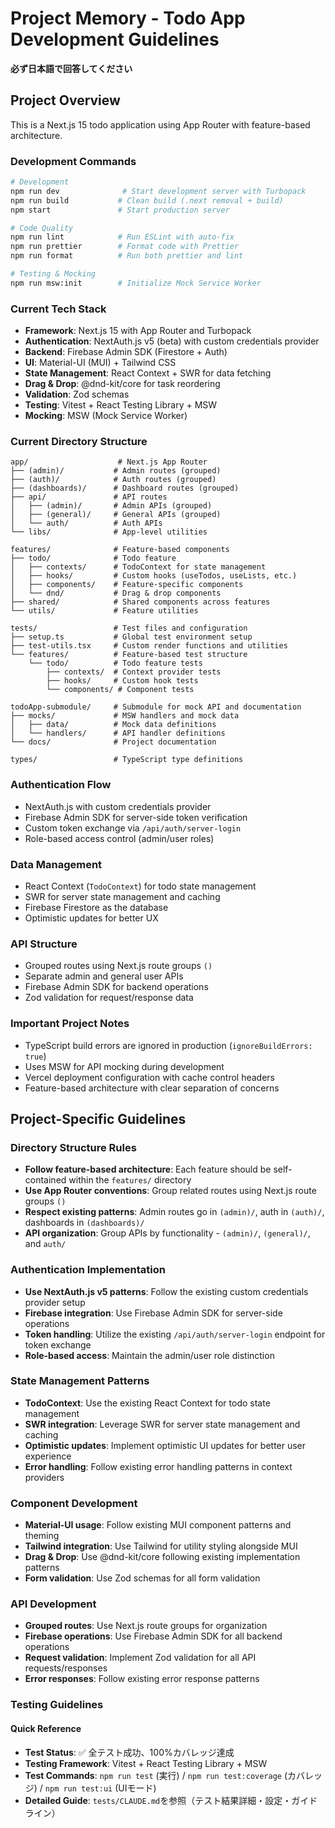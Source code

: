 # Project Memory - Todo App Development Guidelines

**必ず日本語で回答してください**

## Project Overview

This is a Next.js 15 todo application using App Router with feature-based architecture.

### Development Commands

```bash
# Development
npm run dev              # Start development server with Turbopack
npm run build           # Clean build (.next removal + build)
npm start               # Start production server

# Code Quality
npm run lint            # Run ESLint with auto-fix
npm run prettier        # Format code with Prettier
npm run format          # Run both prettier and lint

# Testing & Mocking
npm run msw:init        # Initialize Mock Service Worker
```

### Current Tech Stack

- **Framework**: Next.js 15 with App Router and Turbopack
- **Authentication**: NextAuth.js v5 (beta) with custom credentials provider
- **Backend**: Firebase Admin SDK (Firestore + Auth)
- **UI**: Material-UI (MUI) + Tailwind CSS
- **State Management**: React Context + SWR for data fetching
- **Drag & Drop**: @dnd-kit/core for task reordering
- **Validation**: Zod schemas
- **Testing**: Vitest + React Testing Library + MSW
- **Mocking**: MSW (Mock Service Worker)

### Current Directory Structure

```
app/                    # Next.js App Router
├── (admin)/           # Admin routes (grouped)
├── (auth)/            # Auth routes (grouped)
├── (dashboards)/      # Dashboard routes (grouped)
├── api/               # API routes
│   ├── (admin)/       # Admin APIs (grouped)
│   ├── (general)/     # General APIs (grouped)
│   └── auth/          # Auth APIs
└── libs/              # App-level utilities

features/              # Feature-based components
├── todo/              # Todo feature
│   ├── contexts/      # TodoContext for state management
│   ├── hooks/         # Custom hooks (useTodos, useLists, etc.)
│   ├── components/    # Feature-specific components
│   └── dnd/           # Drag & drop components
├── shared/            # Shared components across features
└── utils/             # Feature utilities

tests/                 # Test files and configuration
├── setup.ts           # Global test environment setup
├── test-utils.tsx     # Custom render functions and utilities
└── features/          # Feature-based test structure
    └── todo/          # Todo feature tests
        ├── contexts/  # Context provider tests
        ├── hooks/     # Custom hook tests
        └── components/ # Component tests

todoApp-submodule/     # Submodule for mock API and documentation
├── mocks/             # MSW handlers and mock data
│   ├── data/          # Mock data definitions
│   └── handlers/      # API handler definitions
└── docs/              # Project documentation

types/                 # TypeScript type definitions
```

### Authentication Flow

- NextAuth.js with custom credentials provider
- Firebase Admin SDK for server-side token verification
- Custom token exchange via `/api/auth/server-login`
- Role-based access control (admin/user roles)

### Data Management

- React Context (`TodoContext`) for todo state management
- SWR for server state management and caching
- Firebase Firestore as the database
- Optimistic updates for better UX

### API Structure

- Grouped routes using Next.js route groups `()`
- Separate admin and general user APIs
- Firebase Admin SDK for backend operations
- Zod validation for request/response data

### Important Project Notes

- TypeScript build errors are ignored in production (`ignoreBuildErrors: true`)
- Uses MSW for API mocking during development
- Vercel deployment configuration with cache control headers
- Feature-based architecture with clear separation of concerns

## Project-Specific Guidelines

### Directory Structure Rules
- **Follow feature-based architecture**: Each feature should be self-contained within the `features/` directory
- **Use App Router conventions**: Group related routes using Next.js route groups `()` 
- **Respect existing patterns**: Admin routes go in `(admin)/`, auth in `(auth)/`, dashboards in `(dashboards)/`
- **API organization**: Group APIs by functionality - `(admin)/`, `(general)/`, and `auth/`

### Authentication Implementation
- **Use NextAuth.js v5 patterns**: Follow the existing custom credentials provider setup
- **Firebase integration**: Use Firebase Admin SDK for server-side operations
- **Token handling**: Utilize the existing `/api/auth/server-login` endpoint for token exchange
- **Role-based access**: Maintain the admin/user role distinction

### State Management Patterns
- **TodoContext**: Use the existing React Context for todo state management
- **SWR integration**: Leverage SWR for server state management and caching
- **Optimistic updates**: Implement optimistic UI updates for better user experience
- **Error handling**: Follow existing error handling patterns in context providers

### Component Development
- **Material-UI usage**: Follow existing MUI component patterns and theming
- **Tailwind integration**: Use Tailwind for utility styling alongside MUI
- **Drag & Drop**: Use @dnd-kit/core following existing implementation patterns
- **Form validation**: Use Zod schemas for all form validation

### API Development
- **Grouped routes**: Use Next.js route groups for organization
- **Firebase operations**: Use Firebase Admin SDK for all backend operations
- **Request validation**: Implement Zod validation for all API requests/responses
- **Error responses**: Follow existing error response patterns

### Testing Guidelines

#### Quick Reference
- **Test Status**: ✅ 全テスト成功、100%カバレッジ達成
- **Testing Framework**: Vitest + React Testing Library + MSW
- **Test Commands**: `npm run test` (実行) / `npm run test:coverage` (カバレッジ) / `npm run test:ui` (UIモード)
- **Detailed Guide**: `tests/CLAUDE.md`を参照（テスト結果詳細・設定・ガイドライン）
